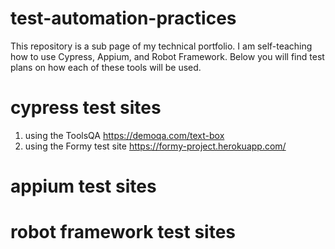 # test-automation-practices
This repository is a sub page of my technical portfolio.  I am self-teaching how to use Cypress, Appium, and Robot Framework.
Below you will find test plans on how each of these tools will be used.

# cypress test sites
1.  using the ToolsQA https://demoqa.com/text-box 
2.  using the Formy test site https://formy-project.herokuapp.com/

# appium test sites


# robot framework test sites
